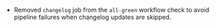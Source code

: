 - Removed `changelog` job from the `all-green` workflow check to avoid pipeline failures when changelog updates are skipped.

